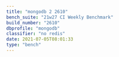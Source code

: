 ```yaml
---
title: "mongodb 2 2610"
bench_suite: "21w27 CI Weekly Benchmark"
build_number: "2610"
dbprofile: "mongodb"
classifier: "no redis"
date: 2021-07-05T08:01:33
type: "bench"
---
```

